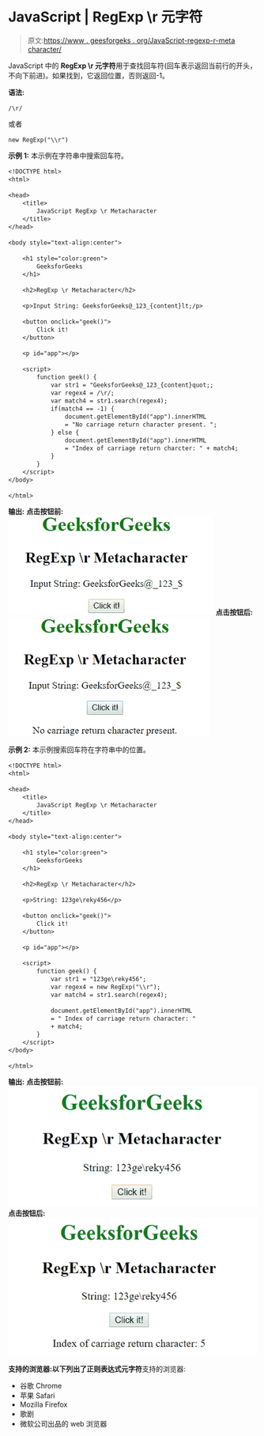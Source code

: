 # JavaScript | RegExp \r 元字符

> 原文:[https://www . geesforgeks . org/JavaScript-regexp-r-meta character/](https://www.geeksforgeeks.org/javascript-regexp-r-metacharacter/)

JavaScript 中的 **RegExp \r 元字符**用于查找回车符(回车表示返回当前行的开头，不向下前进)。如果找到，它返回位置，否则返回-1。

**语法:**

```
/\r/ 
```

或者

```
new RegExp("\\r")
```

**示例 1:** 本示例在字符串中搜索回车符。

```
<!DOCTYPE html>
<html>

<head>
    <title>
        JavaScript RegExp \r Metacharacter
    </title>
</head>

<body style="text-align:center">

    <h1 style="color:green">
        GeeksforGeeks
    </h1>

    <h2>RegExp \r Metacharacter</h2>

    <p>Input String: GeeksforGeeks@_123_{content}lt;/p>

    <button onclick="geek()">
        Click it!
    </button>

    <p id="app"></p>

    <script>
        function geek() {
            var str1 = "GeeksforGeeks@_123_{content}quot;;
            var regex4 = /\r/;
            var match4 = str1.search(regex4);
            if(match4 == -1) {         
                document.getElementById("app").innerHTML
                = "No carriage return character present. ";
            } else {
                document.getElementById("app").innerHTML
                = "Index of carriage return charcter: " + match4;
            }
        }
    </script>
</body>

</html>                    
```

**输出:**
**点击按钮前:**
![backr](img/ba158c8a63533cdedd44c382822f866c.png)
**点击按钮后:**
![backr](img/26a3ec85306a16b87c466fa8cf65ef43.png)

**示例 2:** 本示例搜索回车符在字符串中的位置。

```
<!DOCTYPE html>
<html>

<head>
    <title>
        JavaScript RegExp \r Metacharacter
    </title>
</head>

<body style="text-align:center">

    <h1 style="color:green">
        GeeksforGeeks
    </h1>

    <h2>RegExp \r Metacharacter</h2>

    <p>String: 123ge\reky456</p>

    <button onclick="geek()">
        Click it!
    </button>

    <p id="app"></p>

    <script>
        function geek() {
            var str1 = "123ge\reky456";
            var regex4 = new RegExp("\\r");         
            var match4 = str1.search(regex4);

            document.getElementById("app").innerHTML
            = " Index of carriage return character: "
            + match4;
        }
    </script>
</body>

</html>                    
```

**输出:**
**点击按钮前:**
![backr](img/3691e83a72b0cdfb6076eb8c4fd70ffc.png)
**点击按钮后:**
![backr](img/1d2262a684022de9d23aa8e223049417.png)

**支持的浏览器:**以下列出了**正则表达式元字符**支持的浏览器:

*   谷歌 Chrome
*   苹果 Safari
*   Mozilla Firefox
*   歌剧
*   微软公司出品的 web 浏览器